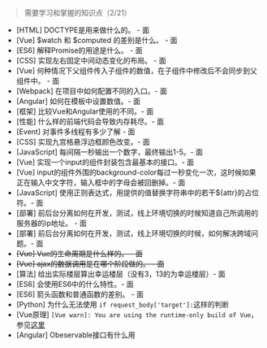 > 需要学习和掌握的知识点（2/21）
- [HTML] DOCTYPE是用来做什么的。 - 面
- [Vue] $watch 和 $computed 的差别是什么。 - 面
- [ES6] 解释Promise的用途是什么。   - 面
- [CSS] 实现左右固定中间动态变化的布局。 - 面
- [Vue] 何种情况下父组件传入子组件的数值，在子组件中修改后不会同步到父组件中。 - 面
- [Webpack] 在项目中如何配置不同的入口。- 面
- [Angular] 如何在模板中设置数值。- 面
- [框架] 比较Vue和Angular使用的不同。- 面
- [性能] 什么样的前端代码会导致内存耗尽。- 面
- [Event] 对事件多线程有多少了解 - 面
- [CSS] 实现九宫格悬浮边框颜色改变。- 面
- [JavaScript] 每间隔一秒输出一个数字，最终输出1-5。- 面
- [Vue] 实现一个input的组件封装包含最基本的接口。- 面
- [Vue] input的组件外围的background-color每过一秒变化一次，这时候如果正在输入中文字符，输入框中的字母会被回删掉。- 面
- [JavaScript] 使用正则表达式，用提供的值替换字符串中的若干${attr}的占位符。- 面
- [部署] 前后台分离如何在开发，测试，线上环境切换的时候知道自己所调用的服务器的ip地址。 - 面
- [部署] 前后台分离如何在开发，测试，线上环境切换的时候，如何解决跨域问题。- 面
- ~~[Vue] Vue的生命周期是什么样的。 - 面~~
- ~~[Vue] ajax的数据调用是在哪个阶段做的。 - 面~~
- [算法] 给出实际楼层算出幸运楼层（没有3，13的为幸运楼层）- 面
- [ES6] 会使用ES6中的什么特性。- 面
- [ES6] 箭头函数和普通函数的差别。 - 面
- [Python] 为什么无法使用 `if request_body['target']:`这样的判断
- [Vue原理] `[Vue warn]: You are using the runtime-only build of Vue`，参见[这里](https://github.com/vuejs-templates/webpack/issues/215)
- [Angular] Obeservable接口有什么用


